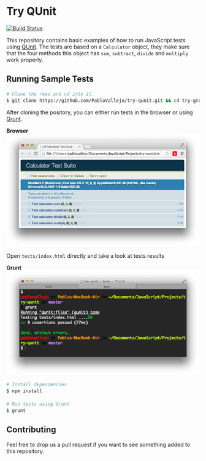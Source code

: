 Try QUnit
=======

[![Build Status](https://travis-ci.org/PabloVallejo/try-qunit.svg?branch=master)](https://travis-ci.org/PabloVallejo/try-qunit)

This repository contains basic examples of how to run JavaScript tests using [QUnit]().
The tests are based on a `Calculator` object, they make sure that the four methods this object has `sum`, `subtract`, `divide` and `multiply` work properly.

## Running Sample Tests

```bash
# Clone the repo and cd into it.
$ git clone https://github.com/PabloVallejo/try-qunit.git && cd try-grunt
```

After cloning the pository, you can either run tests in the browser or using [Grunt]().

**Browser**
![](https://raw.githubusercontent.com/PabloVallejo/try-qunit/master/qunit.png)

Open `tests/index.html` directly and take a look at tests results

**Grunt**
![](https://raw.githubusercontent.com/PabloVallejo/try-qunit/master/grunt.png)

```bash
# Install dependencies
$ npm install

# Run tests using Grunt
$ grunt 
```

## Contributing

Feel free to drop us a pull request if you want to see something added to this repository.




